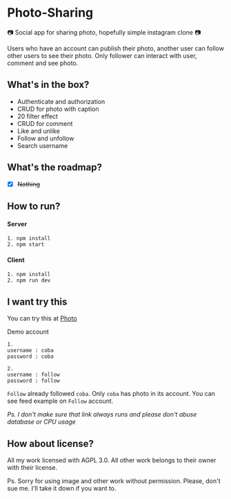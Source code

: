 # Photo-Sharing
:camera: Social app for sharing photo, hopefully simple instagram clone :camera:

Users who have an account can publish their photo, another user can follow other users to see their photo. Only follower can interact with user, comment and see photo.

## What's in the box?

* Authenticate and authorization
* CRUD for photo with caption
* 20 filter effect
* CRUD for comment
* Like and unlike
* Follow and unfollow
* Search username

## What's the roadmap?

- [x] ~~Nothing~~

## How to run?

#### Server
```
1. npm install
2. npm start
```

#### Client
```
1. npm install
2. npm run dev
```

## I want try this

You can try this at [Photo](http://photo.dhnlr.com)

Demo account
```
1.
username : coba
password : coba

2.
username : follow
password : follow
```
`Follow` already followed `coba`. Only `coba` has photo in its account. You can see feed example on `Follow` account.

*Ps. I don't make sure that link always runs and please don't abuse database or CPU usage* 

## How about license?
All my work licensed with AGPL 3.0. All other work belongs to their owner with their license.

Ps. Sorry for using image and other work without permission. Please, don't sue me. I'll take it down if you want to.
